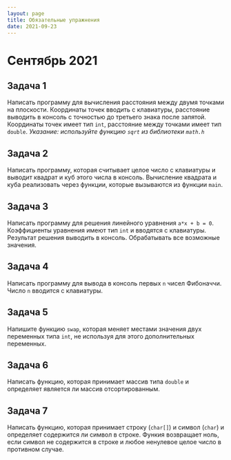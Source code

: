 ```yaml
---
layout: page
title: Обязательные упражнения
date: 2021-09-23
---
```


# Сентябрь 2021

## Задача 1

Написать программу для вычисления расстояния между двумя точками на плоскости. Координаты точек вводить с клавиатуры, расстояние выводить в консоль с точностью до третьего знака после запятой. Координаты точек имеет тип `int`, расстояние между точками имеет тип `double`. *Указание: используйте функцию `sqrt` из библиотеки `math.h`*

## Задача 2

Написать программу, которая считывает целое число с клавиатуры и выводит квадрат и куб этого числа в консоль. Вычисление квадрата и куба реализовать через функции, которые вызываются из функции `main`.

## Задача 3

Написать программу для решения линейного уравнения `a*x + b = 0`. Коэффициенты уравнения имеют тип `int` и вводятся с клавиатуры. Результат решения выводить в консоль. Обрабатывать все возможные значения.

## Задача 4

Написать программу для вывода в консоль первых `n` чисел Фибоначчи. Число `n` вводится с клавиатуры.

## Задача 5

Напишите функцию `swap`, которая меняет местами значения двух переменных типа `int`, не используя для этого дополнительных переменных.

## Задача 6

Написать функцию, которая принимает массив типа `double` и определяет является ли массив отсортированным.

## Задача 7

Написать функцию, которая принимает строку (`char[]`) и символ (`char`) и определяет содержится ли символ в строке. Функия возвращает ноль, если символ не содержится в строке и любое ненулевое целое число в противном случае.
